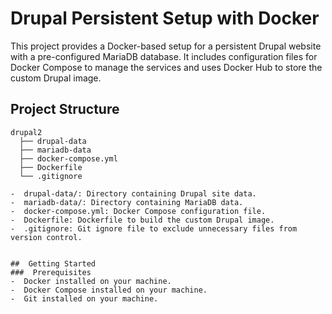# Drupal Persistent Setup with Docker

This project provides a Docker-based setup for a persistent Drupal website with a pre-configured MariaDB database. It includes configuration files for Docker Compose to manage the services and uses Docker Hub to store the custom Drupal image.

## Project Structure

```plaintext
drupal2
  ├── drupal-data
  ├── mariadb-data
  ├── docker-compose.yml
  ├── Dockerfile
  └── .gitignore

-  drupal-data/: Directory containing Drupal site data.
-  mariadb-data/: Directory containing MariaDB data.
-  docker-compose.yml: Docker Compose configuration file.
-  Dockerfile: Dockerfile to build the custom Drupal image.
-  .gitignore: Git ignore file to exclude unnecessary files from version control.


##  Getting Started
###  Prerequisites
-  Docker installed on your machine.
-  Docker Compose installed on your machine.
-  Git installed on your machine.
